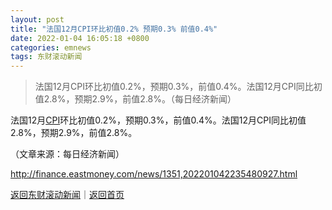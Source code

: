 ```yaml
---
layout: post
title: "法国12月CPI环比初值0.2% 预期0.3% 前值0.4%"
date: 2022-01-04 16:05:18 +0800
categories: emnews
tags: 东财滚动新闻
---
```

> 法国12月CPI环比初值0.2%，预期0.3%，前值0.4%。法国12月CPI同比初值2.8%，预期2.9%，前值2.8%。（每日经济新闻）

<p>法国12月<span id="Info.336"><a href="http://data.eastmoney.com/cjsj/cpi.html" class="infokey">CPI</a></span>环比初值0.2%，预期0.3%，前值0.4%。法国12月CPI同比初值2.8%，预期2.9%，前值2.8%。</p><p class="em_media">（文章来源：每日经济新闻）</p>

<http://finance.eastmoney.com/news/1351,202201042235480927.html>

[返回东财滚动新闻](//finews.withounder.com/emnews/)｜[返回首页](//finews.withounder.com/)